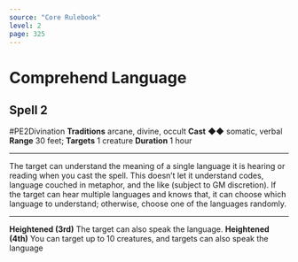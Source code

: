 ```yaml
---
source: "Core Rulebook"
level: 2
page: 325
---
```


# Comprehend Language
## Spell 2
#PE2Divination 
**Traditions** arcane, divine, occult
**Cast** ◆◆ somatic, verbal
**Range** 30 feet; **Targets** 1 creature
**Duration** 1 hour

-----
 

The target can understand the meaning of a single language it is hearing or reading when you cast the spell. This doesn’t let it understand codes, language couched in metaphor, and the like (subject to GM discretion). If the target can hear multiple languages and knows that, it can choose which language to understand; otherwise, choose one of the languages randomly.

---
**Heightened (3rd)** The target can also speak the language. **Heightened (4th)** You can target up to 10 creatures, and targets can also speak the language
